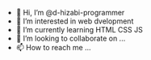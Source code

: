 - 👋 Hi, I’m @d-hizabi-programmer
- 👀 I’m interested in web dvelopment 
- 🌱 I’m currently learning HTML CSS JS
- 💞️ I’m looking to collaborate on ...
- 📫 How to reach me ...

<!---
d-hizabi-programmer/d-hizabi-programmer is a ✨ special ✨ repository because its `README.md` (this file) appears on your GitHub profile.
You can click the Preview link to take a look at your changes.
--->
